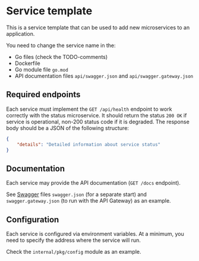 # Service template

This is a service template that can be used to add new microservices to an
application.

You need to change the service name in the:

- Go files (check the TODO-comments)
- Dockerfile
- Go module file `go.mod`
- API documentation files `api/swagger.json` and `api/swagger.gateway.json`

## Required endpoints

Each service must implement the `GET /api/health` endpoint to work correctly
with the status microservice. It should return the status `200 OK` if service
is operational, non-200 status code if it is degraded. The response body should
be a JSON of the following structure:

```json
{
    "details": "Detailed information about service status"
}
```

## Documentation

Each service may provide the API documentation (`GET /docs` endpoint).

See [Swagger](https://swagger.io/) files `swagger.json` (for a separate start)
and `swagger.gateway.json` (to run with the API Gateway) as an example.

## Configuration

Each service is configured via environment variables. At a minimum, you need to
specify the address where the service will run.

Check the `internal/pkg/config` module as an example.
